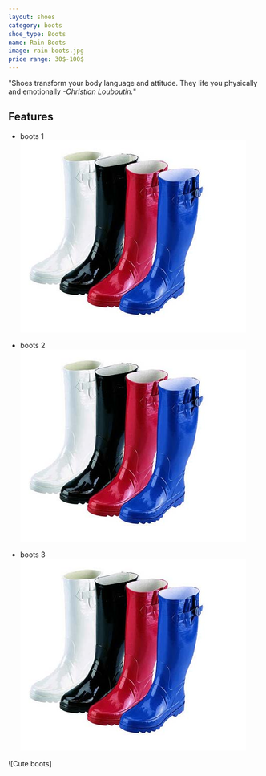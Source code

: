 ```yaml
---
layout: shoes
category: boots
shoe_type: Boots
name: Rain Boots
image: rain-boots.jpg
price range: 30$-100$
---
```


"Shoes transform your body language and attitude. They life you physically and emotionally *-Christian Louboutin.*"

## Features

- boots 1 ![Alt text](/../images/rain-boots.jpg "Rain Boots 1")

- boots 2 ![Alt text](/../images/rain-boots.jpg "Rain Boots 1")

- boots 3 ![Alt text](/../images/rain-boots.jpg "Rain Boots 1")

![Cute boots]
